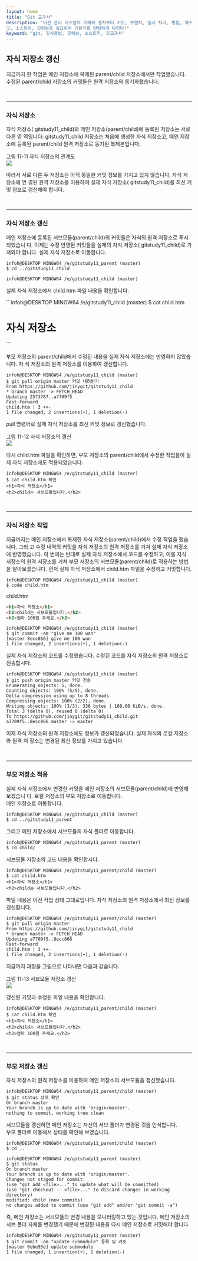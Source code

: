 ```yaml
---
layout: home
title: "Git 교과서"
description: "버전 관리 시스템의 이해와 설치부터 커밋, 브랜치, 임시 처리, 병합, 복귀, 서브모듈, 태그까지
깃, 소스트리, 깃허브로 실습하며 기본기를 탄탄하게 다진다!"
keyword: "git, 깃사용법, 깃허브, 소스트리, 깃교과서"
---
```

## 자식 저장소 갱신
지금까지 한 작업은 메인 저장소에 복제된 parent/child 저장소에서만 작업했습니다. 수정된
parent/child 저장소의 커밋들은 원격 저장소와 동기화했습니다.  

<br>
<hr>

### 자식 저장소
자식 저장소( gitstudy11_child)와 메인 저장소(parent/child)에 등록된 저장소는 서로 다른 영
역입니다. gitstudy11_child 저장소는 처음에 생성한 자식 저장소고, 메인 저장소에 등록된
parent/child 원격 저장소로 동기된 복제본입니다.  
 
그림 11-11 자식 저장소의 관계도  
![](./img/11-11.jpg)

따라서 서로 다른 두 저장소는 아직 동일한 커밋 정보를 가지고 있지 않습니다. 자식 저장소에 연
결된 원격 저장소를 이용하여 실제 자식 저장소( gitstudy11_child)를 최신 커밋 정보로 갱신해야
합니다.  

<br>
<hr>

### 자식 저장소 갱신
메인 저장소에 등록된 서브모듈(parent/child)의 커밋들은 자식의 원격 저장소로 푸시되었습니
다. 이제는 수정 반영된 커밋들을 실제의 자식 저장소( gitstudy11_child)로 가져와야 합니다.
실제 자식 저장소로 이동합니다.  

```
infoh@DESKTOP MINGW64 /e/gitstudy11_parent (master)
$ cd ../gitstudy11_child 

infoh@DESKTOP MINGW64 /e/gitstudy11_child (master)
```

실제 자식 저장소에서 child.htm 파일 내용을 확인합니다.  

``
infoh@DESKTOP MINGW64 /e/gitstudy11_child (master)
$ cat child.htm
<h1>자식 저장소</h1>
```

부모 저장소의 parent/child에서 수정된 내용을 실제 자식 저장소에는 반영하지 않았습니다. 자
식 저장소의 원격 저장소를 이용하여 갱신합니다.  

```
infoh@DESKTOP MINGW64 /e/gitstudy11_child (master)
$ git pull origin master 커밋 내려받기
From https://github.com/jinygit/gitstudy11_child
* branch master -> FETCH_HEAD
Updating 2573787..a7709f5
Fast-forward
child.htm | 3 ++-
1 file changed, 2 insertions(+), 1 deletion(-)
```

pull 명령어로 실제 자식 저장소를 최신 커밋 정보로 갱신했습니다.  

그림 11-12 자식 저장소의 갱신  
![](./img/11-12.jpg)

다시 child.htm 파일을 확인하면, 부모 저장소의 parent/child에서 수정한 작업들이 실제 자식
저장소에도 적용되었습니다.  

```
infoh@DESKTOP MINGW64 /e/gitstudy11_child (master)
$ cat child.htm 확인
<h1>자식 저장소</h1>
<h2>child는 서브모듈입니다.</h2>
```

<br>
<hr>

### 자식 저장소 작업
지금까지는 메인 저장소에서 복제한 자식 저장소(parent/child)에서 수정 작업을 했습니다. 그리
고 수정 내역의 커밋을 자식 저장소의 원격 저장소를 거쳐 실제 자식 저장소에 반영했습니다. 이
번에는 반대로 실제 자식 저장소에서 코드를 수정하고, 이를 자식 저장소의 원격 저장소를 거쳐
부모 저장소의 서브모듈(parent/child)로 적용하는 방법을 알아보겠습니다.
먼저 실제 자식 저장소에서 child.htm 파일을 수정하고 커밋합니다.  

```
infoh@DESKTOP MINGW64 /e/gitstudy11_child (master)
$ code child.htm 
```

child.htm
```html
<h1>자식 저장소</h1>
<h2>child는 서브모듈입니다.</h2>
<h2>엄마 100원 주세요.</h2>
```

```
infoh@DESKTOP MINGW64 /e/gitstudy11_child (master)
$ git commit -am "give me 100 wan" 
[master 8ecc866] give me 100 wan
1 file changed, 2 insertions(+), 1 deletion(-)
```

실제 자식 저장소의 코드를 수정했습니다. 수정된 코드를 자식 저장소의 원격 저장소로 전송합시다.  

```
infoh@DESKTOP MINGW64 /e/gitstudy11_child (master)
$ git push origin master 커밋 전송
Enumerating objects: 5, done.
Counting objects: 100% (5/5), done.
Delta compression using up to 8 threads
Compressing objects: 100% (2/2), done.
Writing objects: 100% (3/3), 336 bytes | 168.00 KiB/s, done.
Total 3 (delta 0), reused 0 (delta 0)
To https://github.com/jinygit/gitstudy11_child.git
a7709f5..8ecc866 master -> master
```

이제 자식 저장소의 원격 저장소에도 정보가 갱신되었습니다. 실제 자식의 로컬 저장소와 원격 저
장소는 변경된 최신 정보를 가지고 있습니다.  

<br>
<hr>

### 부모 저장소 적용
실제 자식 저장소에서 변경한 커밋을 메인 저장소의 서브모듈(parent/child)에 반영해 보겠습니
다. 로컬 저장소의 부모 저장소로 이동합니다.  
메인 저장소로 이동합니다.  

```
infoh@DESKTOP MINGW64 /e/gitstudy11_child (master)
$ cd ../gitstudy11_parent 
```

그리고 메인 저장소에서 서브모듈의 자식 폴더로 이동합니다.  
```
infoh@DESKTOP MINGW64 /e/gitstudy11_parent (master)
$ cd child/ 
```

서브모듈 저장소의 코드 내용을 확인합시다.  

```
infoh@DESKTOP MINGW64 /e/gitstudy11_parent/child (master)
$ cat child.htm 
<h1>자식 저장소</h1>
<h2>child는 서브모듈입니다.</h2>
```

파일 내용은 이전 작업 상태 그대로입니다. 자식 저장소의 원격 저장소에서 최신 정보를 갱신합니다.  

```
infoh@DESKTOP MINGW64 /e/gitstudy11_parent/child (master)
$ git pull origin master 
From https://github.com/jinygit/gitstudy11_child
* branch master -> FETCH_HEAD
Updating a7709f5..8ecc866
Fast-forward
child.htm | 3 ++-
1 file changed, 2 insertions(+), 1 deletion(-)
```

지금까지 과정을 그림으로 나타내면 다음과 같습니다.  

그림 11-13 서브모듈 저장소 갱신  
![](./img/11-13.jpg)


갱신된 커밋과 수정된 파일 내용을 확인합니다.  

```
infoh@DESKTOP MINGW64 /e/gitstudy11_parent/child (master)
$ cat child.htm 확인
<h1>자식 저장소</h1>
<h2>child는 서브모듈입니다.</h2>
<h2>엄마 100원 주세요.</h2>
```

<br>
<hr>

### 부모 저장소 갱신
자식 저장소의 원격 저장소를 이용하여 메인 저장소의 서브모듈을 갱신했습니다.  

```
infoh@DESKTOP MINGW64 /e/gitstudy11_parent/child (master)
$ git status 상태 확인
On branch master
Your branch is up to date with 'origin/master'.
nothing to commit, working tree clean
```

서브모듈을 갱신하면 메인 저장소는 자신의 서브 폴더가 변경된 것을 인식합니다.  
부모 폴더로 이동해서 상태를 확인해 보겠습니다.  

```
infoh@DESKTOP MINGW64 /e/gitstudy11_parent/child (master)
$ cd .. 

infoh@DESKTOP MINGW64 /e/gitstudy11_parent (master)
$ git status 
On branch master
Your branch is up to date with 'origin/master'.
Changes not staged for commit:
(use "git add <file>..." to update what will be committed)
(use "git checkout -- <file>..." to discard changes in working directory)
modified: child (new commits)
no changes added to commit (use "git add" and/or "git commit -a")
```

즉, 메인 저장소는 서브모듈의 변경 내용을 모니터링하고 있는 것입니다. 메인 저장소의 서브 폴더
자체를 변경했기 때문에 변경된 내용을 다시 메인 저장소로 커밋해야 합니다.  

```
infoh@DESKTOP MINGW64 /e/gitstudy11_parent (master)
$ git commit -am "update submodule" 등록 및 커밋
[master 6ebe93e] update submodule
1 file changed, 1 insertion(+), 1 deletion(-)
```

<br><br>

